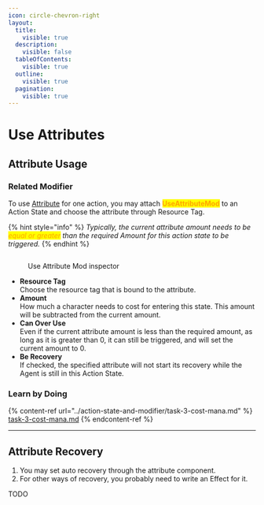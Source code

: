 ```yaml
---
icon: circle-chevron-right
layout:
  title:
    visible: true
  description:
    visible: false
  tableOfContents:
    visible: true
  outline:
    visible: true
  pagination:
    visible: true
---
```


# Use Attributes

## Attribute Usage

### Related Modifier

To use [Attribute](../../definition-and-inspector-detail/attribute.md) for one action, you may attach <mark style="color:orange;">**UseAttributeMod**</mark> to an Action State and choose the attribute through Resource Tag.&#x20;

{% hint style="info" %}
_Typically, the current attribute amount needs to be <mark style="color:orange;">equal or greater</mark> than the required Amount for this action state to be triggered._
{% endhint %}

<figure><img src="https://lh7-rt.googleusercontent.com/docsz/AD_4nXdjSOhcEbCz24BktSGry0h0TY48pv3zY-ASBryxki_D79F2hu6VlkxLRW5NF8Nde-6Bx9Pyt4jVS1HYNkI2GUamX4Uw8jQ2G1p0kA6NTiZmW0Ax0ZSJXVTun1OSsSseDp-BlZ4jNn3kz56F2_5lB1ivtVD9?key=Rv96SXV0rCMH8N9lwXnGWw" alt=""><figcaption><p>Use Attribute Mod inspector</p></figcaption></figure>

* **Resource Tag**\
  Choose the resource tag that is bound to the attribute.
* **Amount**\
  How much a character needs to cost for entering this state. This amount will be subtracted from the current amount.
* **Can Over Use**\
  Even if the current attribute amount is less than the required amount, as long as it is greater than 0, it can still be triggered, and will set the current amount to 0.
* **Be Recovery**\
  If checked, the specified attribute will not start its recovery while the Agent is still in this Action State.

### Learn by Doing

{% content-ref url="../action-state-and-modifier/task-3-cost-mana.md" %}
[task-3-cost-mana.md](../action-state-and-modifier/task-3-cost-mana.md)
{% endcontent-ref %}

***

## Attribute Recovery

1. You may set auto recovery through the attribute component.
2. For other ways of recovery, you probably need to write an Effect for it.

TODO







